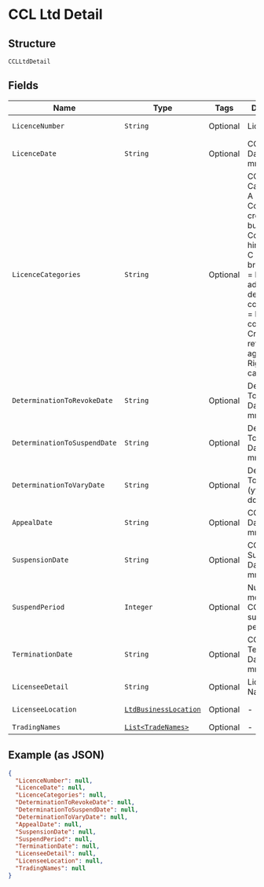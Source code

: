 
# CCL Ltd Detail

## Structure

`CCLLtdDetail`

## Fields

| Name | Type | Tags | Description | Getter | Setter |
|  --- | --- | --- | --- | --- | --- |
| `LicenceNumber` | `String` | Optional | License Date | String getLicenceNumber() | setLicenceNumber(String licenceNumber) |
| `LicenceDate` | `String` | Optional | CCL License Date (yyyy-mm-dd) | String getLicenceDate() | setLicenceDate(String licenceDate) |
| `LicenceCategories` | `String` | Optional | CCL Licence Categories - A = Consumer credit business; B = Consumer hire business; C = Credit brokerage; D = Debt adjusting and debt counselling; E = Debt collecting; F = Credit reference agency; Z = Right to canvass | String getLicenceCategories() | setLicenceCategories(String licenceCategories) |
| `DeterminationToRevokeDate` | `String` | Optional | Determination To Revoke Date (yyyy-mm-dd) | String getDeterminationToRevokeDate() | setDeterminationToRevokeDate(String determinationToRevokeDate) |
| `DeterminationToSuspendDate` | `String` | Optional | Determination To Suspend Date (yyyy-mm-dd) | String getDeterminationToSuspendDate() | setDeterminationToSuspendDate(String determinationToSuspendDate) |
| `DeterminationToVaryDate` | `String` | Optional | Determination To Vary Date (yyyy-mm-dd) | String getDeterminationToVaryDate() | setDeterminationToVaryDate(String determinationToVaryDate) |
| `AppealDate` | `String` | Optional | CCL Appeal Date (yyyy-mm-dd) | String getAppealDate() | setAppealDate(String appealDate) |
| `SuspensionDate` | `String` | Optional | CCL Suspension Date (yyyy-mm-dd) | String getSuspensionDate() | setSuspensionDate(String suspensionDate) |
| `SuspendPeriod` | `Integer` | Optional | Number of months for CCL suspension period | Integer getSuspendPeriod() | setSuspendPeriod(Integer suspendPeriod) |
| `TerminationDate` | `String` | Optional | CCL Termination Date (yyyy-mm-dd) | String getTerminationDate() | setTerminationDate(String terminationDate) |
| `LicenseeDetail` | `String` | Optional | Licensee Name | String getLicenseeDetail() | setLicenseeDetail(String licenseeDetail) |
| `LicenseeLocation` | [`LtdBusinessLocation`](../../doc/models/ltd-business-location.md) | Optional | - | LtdBusinessLocation getLicenseeLocation() | setLicenseeLocation(LtdBusinessLocation licenseeLocation) |
| `TradingNames` | [`List<TradeNames>`](../../doc/models/trade-names.md) | Optional | - | List<TradeNames> getTradingNames() | setTradingNames(List<TradeNames> tradingNames) |

## Example (as JSON)

```json
{
  "LicenceNumber": null,
  "LicenceDate": null,
  "LicenceCategories": null,
  "DeterminationToRevokeDate": null,
  "DeterminationToSuspendDate": null,
  "DeterminationToVaryDate": null,
  "AppealDate": null,
  "SuspensionDate": null,
  "SuspendPeriod": null,
  "TerminationDate": null,
  "LicenseeDetail": null,
  "LicenseeLocation": null,
  "TradingNames": null
}
```

